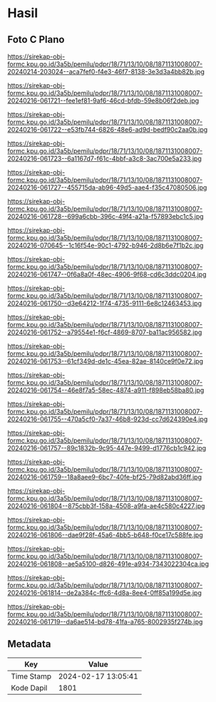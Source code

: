 # Hasil

## Foto C Plano

https://sirekap-obj-formc.kpu.go.id/3a5b/pemilu/pdpr/18/71/13/10/08/1871131008007-20240214-203024--aca7fef0-f4e3-46f7-8138-3e3d3a4bb82b.jpg

https://sirekap-obj-formc.kpu.go.id/3a5b/pemilu/pdpr/18/71/13/10/08/1871131008007-20240216-061721--fee1ef81-9af6-46cd-bfdb-59e8b06f2deb.jpg

https://sirekap-obj-formc.kpu.go.id/3a5b/pemilu/pdpr/18/71/13/10/08/1871131008007-20240216-061722--e53fb744-6826-48e6-ad9d-bedf90c2aa0b.jpg

https://sirekap-obj-formc.kpu.go.id/3a5b/pemilu/pdpr/18/71/13/10/08/1871131008007-20240216-061723--6a1167d7-f61c-4bbf-a3c8-3ac700e5a233.jpg

https://sirekap-obj-formc.kpu.go.id/3a5b/pemilu/pdpr/18/71/13/10/08/1871131008007-20240216-061727--455715da-ab96-49d5-aae4-f35c47080506.jpg

https://sirekap-obj-formc.kpu.go.id/3a5b/pemilu/pdpr/18/71/13/10/08/1871131008007-20240216-061728--699a6cbb-396c-49f4-a21a-f57893ebc1c5.jpg

https://sirekap-obj-formc.kpu.go.id/3a5b/pemilu/pdpr/18/71/13/10/08/1871131008007-20240216-070645--1c16f54e-90c1-4792-b946-2d8b6e7f1b2c.jpg

https://sirekap-obj-formc.kpu.go.id/3a5b/pemilu/pdpr/18/71/13/10/08/1871131008007-20240216-061747--0f6a8a0f-48ec-4906-9f68-cd6c3ddc0204.jpg

https://sirekap-obj-formc.kpu.go.id/3a5b/pemilu/pdpr/18/71/13/10/08/1871131008007-20240216-061750--d3e64212-1f74-4735-9111-6e8c12463453.jpg

https://sirekap-obj-formc.kpu.go.id/3a5b/pemilu/pdpr/18/71/13/10/08/1871131008007-20240216-061752--a79554e1-f6cf-4869-8707-ba11ac956582.jpg

https://sirekap-obj-formc.kpu.go.id/3a5b/pemilu/pdpr/18/71/13/10/08/1871131008007-20240216-061753--61cf349d-de1c-45ea-82ae-8140ce9f0e72.jpg

https://sirekap-obj-formc.kpu.go.id/3a5b/pemilu/pdpr/18/71/13/10/08/1871131008007-20240216-061754--46e8f7a5-58ec-4874-a911-f898eb58ba80.jpg

https://sirekap-obj-formc.kpu.go.id/3a5b/pemilu/pdpr/18/71/13/10/08/1871131008007-20240216-061755--470a5cf0-7a37-46b8-923d-cc7d624390e4.jpg

https://sirekap-obj-formc.kpu.go.id/3a5b/pemilu/pdpr/18/71/13/10/08/1871131008007-20240216-061757--89c1832b-9c95-447e-9499-d1776cb1c942.jpg

https://sirekap-obj-formc.kpu.go.id/3a5b/pemilu/pdpr/18/71/13/10/08/1871131008007-20240216-061759--18a8aee9-6bc7-40fe-bf25-79d82abd36ff.jpg

https://sirekap-obj-formc.kpu.go.id/3a5b/pemilu/pdpr/18/71/13/10/08/1871131008007-20240216-061804--875cbb3f-158a-4508-a9fa-ae4c580c4227.jpg

https://sirekap-obj-formc.kpu.go.id/3a5b/pemilu/pdpr/18/71/13/10/08/1871131008007-20240216-061806--dae9f28f-45a6-4bb5-b648-f0ce17c588fe.jpg

https://sirekap-obj-formc.kpu.go.id/3a5b/pemilu/pdpr/18/71/13/10/08/1871131008007-20240216-061808--ae5a5100-d826-491e-a934-7343022304ca.jpg

https://sirekap-obj-formc.kpu.go.id/3a5b/pemilu/pdpr/18/71/13/10/08/1871131008007-20240216-061814--de2a384c-ffc6-4d8a-8ee4-0ff85a199d5e.jpg

https://sirekap-obj-formc.kpu.go.id/3a5b/pemilu/pdpr/18/71/13/10/08/1871131008007-20240216-061719--da6ae514-bd78-41fa-a765-8002935f274b.jpg


## Metadata

| Key        | Value               |
| ---------- | ------------------- |
| Time Stamp | 2024-02-17 13:05:41 |
| Kode Dapil | 1801                |



